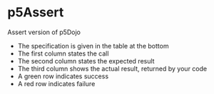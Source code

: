 # p5Assert
Assert version of p5Dojo

- The specification is given in the table at the bottom
- The first column states the call
- The second column states the expected result
- The third column shows the actual result, returned by your code
- A green row indicates success
- A red row indicates failure
